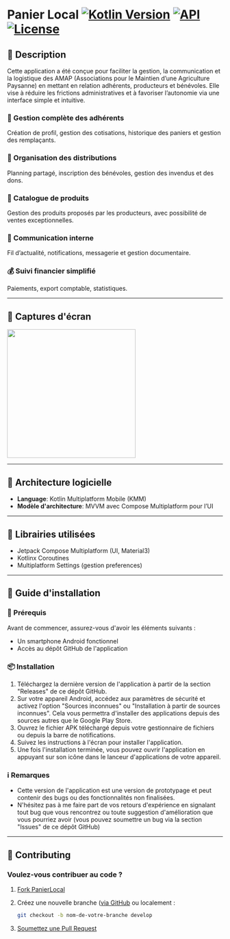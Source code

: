 # Panier Local [![Kotlin Version](https://img.shields.io/badge/kotlin-2.2.0-blue.svg)](https://kotlinlang.org) [![API](https://img.shields.io/badge/API-35%2B-brightgreen.svg?style=flat)](https://android-arsenal.com/api?level=35) [![License](https://img.shields.io/badge/License-Apache%202.0-blue.svg)](https://opensource.org/licenses/Apache-2.0)

## 📖 Description

Cette application a été conçue pour faciliter la gestion, la communication et la logistique des AMAP (Associations pour le Maintien d’une Agriculture Paysanne) en mettant en relation adhérents, producteurs et bénévoles.
Elle vise à réduire les frictions administratives et à favoriser l’autonomie via une interface simple et intuitive.

### 👤 Gestion complète des adhérents

Création de profil, gestion des cotisations, historique des paniers et gestion des remplaçants.

### 🚚 Organisation des distributions

Planning partagé, inscription des bénévoles, gestion des invendus et des dons.

### 🍓 Catalogue de produits

Gestion des produits proposés par les producteurs, avec possibilité de ventes exceptionnelles.

### 📢 Communication interne

Fil d’actualité, notifications, messagerie et gestion documentaire.

### 💰 Suivi financier simplifié

Paiements, export comptable, statistiques.

---

## 📸 Captures d'écran

<img width="300" src="https://github.com/user-attachments/assets/772f3fe7-3ef2-477d-8534-9d1ac43c7a3c" />

---

## 📐 Architecture logicielle

- **Language**: Kotlin Multiplatform Mobile (KMM)
- **Modèle d'architecture**: MVVM avec Compose Multiplatform pour l’UI

---

## 🚀 Librairies utilisées

* Jetpack Compose Multiplatform (UI, Material3)
* Kotlinx Coroutines
* Multiplatform Settings (gestion preferences)

---

## 📲 Guide d'installation

### 📝 Prérequis

Avant de commencer, assurez-vous d'avoir les éléments suivants :
- Un smartphone Android fonctionnel
- Accès au dépôt GitHub de l'application

### 📦 Installation

1. Téléchargez la dernière version de l'application à partir de la section "Releases" de ce dépôt GitHub.
2. Sur votre appareil Android, accédez aux paramètres de sécurité et activez l'option "Sources inconnues" ou "Installation à partir de sources inconnues". Cela vous permettra d'installer des applications depuis des sources autres que le Google Play Store.
3. Ouvrez le fichier APK téléchargé depuis votre gestionnaire de fichiers ou depuis la barre de notifications.
4. Suivez les instructions à l'écran pour installer l'application.
5. Une fois l'installation terminée, vous pouvez ouvrir l'application en appuyant sur son icône dans le lanceur d'applications de votre appareil.

### ℹ️ Remarques

- Cette version de l'application est une version de prototypage et peut contenir des bugs ou des fonctionnalités non finalisées.
- N'hésitez pas à me faire part de vos retours d'expérience en signalant tout bug que vous rencontrez ou toute suggestion d'amélioration que vous pourriez avoir (vous pouvez soumettre un bug via la section "Issues" de ce dépôt GitHub)

---

## 🤝 Contributing

### Voulez-vous contribuer au code ?

1. [Fork PanierLocal](https://github.com/davf392/panier-local/)
2. Créez une nouvelle branche ([via GitHub](https://help.github.com/articles/creating-and-deleting-branches-within-your-repository/) ou localement :

   ```bash
   git checkout -b nom-de-votre-branche develop
   ```
3. [Soumettez une Pull Request](https://github.com/davf392/panier-local/compare)

